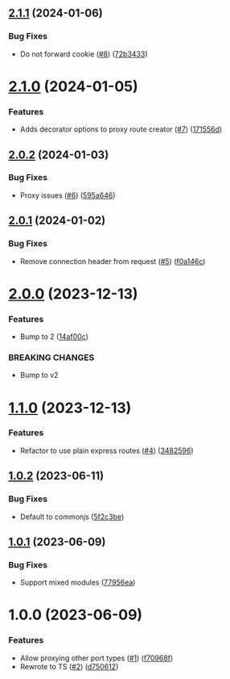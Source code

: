 ## [2.1.1](https://github.com/kapetacom/sdk-nodejs-proxy-route/compare/v2.1.0...v2.1.1) (2024-01-06)


### Bug Fixes

* Do not forward cookie ([#8](https://github.com/kapetacom/sdk-nodejs-proxy-route/issues/8)) ([72b3433](https://github.com/kapetacom/sdk-nodejs-proxy-route/commit/72b3433dfeacccbbd657129213b0f2430f433bec))

# [2.1.0](https://github.com/kapetacom/sdk-nodejs-proxy-route/compare/v2.0.2...v2.1.0) (2024-01-05)


### Features

* Adds decorator options to proxy route creator ([#7](https://github.com/kapetacom/sdk-nodejs-proxy-route/issues/7)) ([171556d](https://github.com/kapetacom/sdk-nodejs-proxy-route/commit/171556db90918cb51a45ef722f6327614bebcd46))

## [2.0.2](https://github.com/kapetacom/sdk-nodejs-proxy-route/compare/v2.0.1...v2.0.2) (2024-01-03)


### Bug Fixes

* Proxy issues ([#6](https://github.com/kapetacom/sdk-nodejs-proxy-route/issues/6)) ([595a646](https://github.com/kapetacom/sdk-nodejs-proxy-route/commit/595a646ca5b699b6744911ae9ad10f312f42ac20))

## [2.0.1](https://github.com/kapetacom/sdk-nodejs-proxy-route/compare/v2.0.0...v2.0.1) (2024-01-02)


### Bug Fixes

* Remove connection header from request ([#5](https://github.com/kapetacom/sdk-nodejs-proxy-route/issues/5)) ([f0a146c](https://github.com/kapetacom/sdk-nodejs-proxy-route/commit/f0a146c16496877c493fc0dd0fdd6009d14bd45d))

# [2.0.0](https://github.com/kapetacom/sdk-nodejs-proxy-route/compare/v1.1.0...v2.0.0) (2023-12-13)

### Features

* Bump to 2 ([14af00c](https://github.com/kapetacom/sdk-nodejs-proxy-route/commit/14af00c17014e872200561c594867c2336056bce))


### BREAKING CHANGES

* Bump to v2

# [1.1.0](https://github.com/kapetacom/sdk-nodejs-proxy-route/compare/v1.0.2...v1.1.0) (2023-12-13)

### Features

-   Refactor to use plain express routes ([#4](https://github.com/kapetacom/sdk-nodejs-proxy-route/issues/4)) ([3482596](https://github.com/kapetacom/sdk-nodejs-proxy-route/commit/34825962fb55296e201eaa5814a3abe1b9eb01f6))

## [1.0.2](https://github.com/kapetacom/sdk-nodejs-proxy-route/compare/v1.0.1...v1.0.2) (2023-06-11)

### Bug Fixes

-   Default to commonjs ([5f2c3be](https://github.com/kapetacom/sdk-nodejs-proxy-route/commit/5f2c3be5cdf96b7e17b20defa9b804daaff900aa))

## [1.0.1](https://github.com/kapetacom/sdk-nodejs-proxy-route/compare/v1.0.0...v1.0.1) (2023-06-09)

### Bug Fixes

-   Support mixed modules ([77956ea](https://github.com/kapetacom/sdk-nodejs-proxy-route/commit/77956eafec2f16bb51ba40dd80bb3c419092ce34))

# 1.0.0 (2023-06-09)

### Features

-   Allow proxying other port types ([#1](https://github.com/kapetacom/sdk-nodejs-proxy-route/issues/1)) ([f70968f](https://github.com/kapetacom/sdk-nodejs-proxy-route/commit/f70968f7f89f98eecebebf00246c5b0822d390ce))
-   Rewrote to TS ([#2](https://github.com/kapetacom/sdk-nodejs-proxy-route/issues/2)) ([d750612](https://github.com/kapetacom/sdk-nodejs-proxy-route/commit/d7506121ba7723db7a2f966016d98506de0c2c06))
